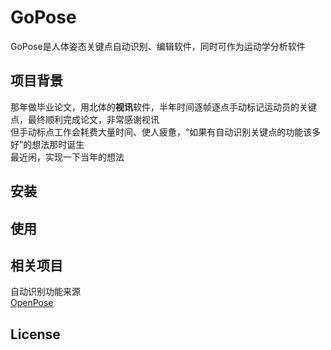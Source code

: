 # GoPose
GoPose是人体姿态关键点自动识别、编辑软件，同时可作为运动学分析软件  
## 项目背景
那年做毕业论文，用北体的**视讯**软件，半年时间逐帧逐点手动标记运动员的关键点，最终顺利完成论文，非常感谢视讯  
但手动标点工作会耗费大量时间、使人疲惫，“如果有自动识别关键点的功能该多好”的想法那时诞生  
最近闲，实现一下当年的想法  
## 安装

## 使用

## 相关项目
自动识别功能来源  
[OpenPose](https://github.com/CMU-Perceptual-Computing-Lab/openpose)

## License
